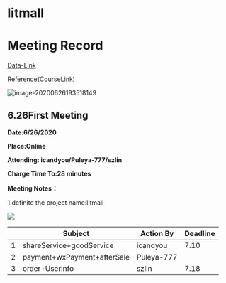 # litmall
# Meeting Record

[Data-Link](https://github.com/hiijar/oomall)

[Reference(CourseLink)](https://l.xmu.edu.cn/course/view.php?id=892)

![image-20200626193518149](https://tva1.sinaimg.cn/large/007S8ZIlgy1gg5xowk1okj310i0u0h15.jpg)

## 6.26First Meeting

**Date:6/26/2020**

**Place:Online**

**Attending: icandyou/Puleya-777/szlin**

**Charge Time To:28 minutes**

**Meeting Notes：**

1.definite the project name:litmall

![](https://tva1.sinaimg.cn/large/007S8ZIlgy1gg5xr66hbsj316e0u07a0.jpg)

|      | Subject                     | Action By  | Deadline |
| ---- | --------------------------- | ---------- | -------- |
| 1    | shareService+goodService    | icandyou   | 7.10     |
| 2    | payment+wxPayment+afterSale | Puleya-777 |          |
| 3    | order+Userinfo              | szlin      | 7.18     |



